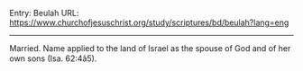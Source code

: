 Entry: Beulah
URL: https://www.churchofjesuschrist.org/study/scriptures/bd/beulah?lang=eng

---

Married. Name applied to the land of Israel as the spouse of God and of her own sons (Isa. 62:4â5).
